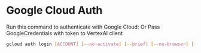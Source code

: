 # Google Cloud Auth
Run this command to authenticate with Google Cloud: 
Or Pass GoogleCredentials with token to VertexAI client

```bash
gcloud auth login [ACCOUNT] [--no-activate] [--brief] [--no-browser] [--cred-file=CRED_FILE] [--enable-gdrive-access] [--force] [--no-launch-browser] [--login-config=LOGIN_CONFIG] [--update-adc] [GCLOUD_WIDE_FLAG …]